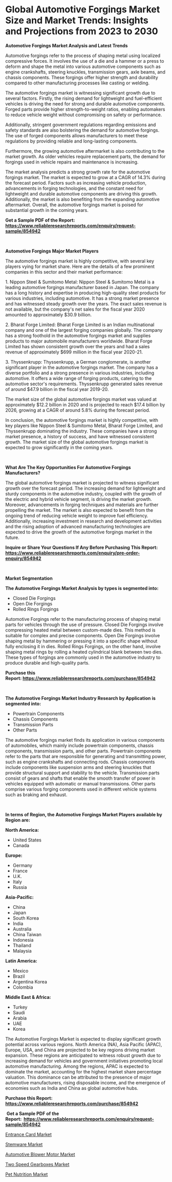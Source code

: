<p><h1>Global Automotive Forgings Market Size and Market Trends: Insights and Projections from 2023 to 2030</h1></p><p><strong>Automotive Forgings Market Analysis and Latest Trends</strong></p>
<p><p>Automotive forgings refer to the process of shaping metal using localized compressive forces. It involves the use of a die and a hammer or a press to deform and shape the metal into various automotive components such as engine crankshafts, steering knuckles, transmission gears, axle beams, and chassis components. These forgings offer higher strength and durability compared to other manufacturing processes like casting or welding.</p><p>The automotive forgings market is witnessing significant growth due to several factors. Firstly, the rising demand for lightweight and fuel-efficient vehicles is driving the need for strong and durable automotive components. Forged parts provide higher strength-to-weight ratios, enabling automakers to reduce vehicle weight without compromising on safety or performance.</p><p>Additionally, stringent government regulations regarding emissions and safety standards are also bolstering the demand for automotive forgings. The use of forged components allows manufacturers to meet these regulations by providing reliable and long-lasting components.</p><p>Furthermore, the growing automotive aftermarket is also contributing to the market growth. As older vehicles require replacement parts, the demand for forgings used in vehicle repairs and maintenance is increasing.</p><p>The market analysis predicts a strong growth rate for the automotive forgings market. The market is expected to grow at a CAGR of 14.3% during the forecast period. Factors such as increasing vehicle production, advancements in forging technologies, and the constant need for lightweight and durable automotive components are driving this growth. Additionally, the market is also benefiting from the expanding automotive aftermarket. Overall, the automotive forgings market is poised for substantial growth in the coming years.</p></p>
<p><strong>Get a Sample PDF of the Report:&nbsp; <a href="https://www.reliableresearchreports.com/enquiry/request-sample/854942">https://www.reliableresearchreports.com/enquiry/request-sample/854942</a></strong></p>
<p>&nbsp;</p>
<p><strong>Automotive Forgings Major Market Players</strong></p>
<p><p>The automotive forgings market is highly competitive, with several key players vying for market share. Here are the details of a few prominent companies in this sector and their market performance:</p><p>1. Nippon Steel & Sumitomo Metal: Nippon Steel & Sumitomo Metal is a leading automotive forgings manufacturer based in Japan. The company has a long history and expertise in producing high-quality steel products for various industries, including automotive. It has a strong market presence and has witnessed steady growth over the years. The exact sales revenue is not available, but the company's net sales for the fiscal year 2020 amounted to approximately $30.9 billion.</p><p>2. Bharat Forge Limited: Bharat Forge Limited is an Indian multinational company and one of the largest forging companies globally. The company has a strong foothold in the automotive forgings market and supplies products to major automobile manufacturers worldwide. Bharat Forge Limited has shown consistent growth over the years and had a sales revenue of approximately $699 million in the fiscal year 2020-21.</p><p>3. Thyssenkrupp: Thyssenkrupp, a German conglomerate, is another significant player in the automotive forgings market. The company has a diverse portfolio and a strong presence in various industries, including automotive. It offers a wide range of forging products, catering to the automotive sector's requirements. Thyssenkrupp generated sales revenue of around $47.9 billion in the fiscal year 2019-20.</p><p>The market size of the global automotive forgings market was valued at approximately $12.2 billion in 2020 and is projected to reach $17.4 billion by 2026, growing at a CAGR of around 5.8% during the forecast period.</p><p>In conclusion, the automotive forgings market is highly competitive, with key players like Nippon Steel & Sumitomo Metal, Bharat Forge Limited, and Thyssenkrupp dominating the industry. These companies have a strong market presence, a history of success, and have witnessed consistent growth. The market size of the global automotive forgings market is expected to grow significantly in the coming years.</p></p>
<p>&nbsp;</p>
<p><strong>What Are The Key Opportunities For Automotive Forgings Manufacturers?</strong></p>
<p><p>The global automotive forgings market is projected to witness significant growth over the forecast period. The increasing demand for lightweight and sturdy components in the automotive industry, coupled with the growth of the electric and hybrid vehicle segment, is driving the market growth. Moreover, advancements in forging techniques and materials are further propelling the market. The market is also expected to benefit from the ongoing trend of reducing vehicle weight to improve fuel efficiency. Additionally, increasing investment in research and development activities and the rising adoption of advanced manufacturing technologies are expected to drive the growth of the automotive forgings market in the future.</p></p>
<p><strong>Inquire or Share Your Questions If Any Before Purchasing This Report: <a href="https://www.reliableresearchreports.com/enquiry/pre-order-enquiry/854942">https://www.reliableresearchreports.com/enquiry/pre-order-enquiry/854942</a></strong></p>
<p>&nbsp;</p>
<p><strong>Market Segmentation</strong></p>
<p><strong>The Automotive Forgings Market Analysis by types is segmented into:</strong></p>
<p><ul><li>Closed Die Forgings</li><li>Open Die Forgings</li><li>Rolled Rings Forgings</li></ul></p>
<p><p>Automotive Forgings refer to the manufacturing process of shaping metal parts for vehicles through the use of pressure. Closed Die Forgings involve compressing heated metal between custom-made dies. This method is suitable for complex and precise components. Open Die Forgings involve shaping metal by hammering or pressing it into a specific shape without fully enclosing it in dies. Rolled Rings Forgings, on the other hand, involve shaping metal rings by rolling a heated cylindrical blank between two dies. These types of forgings are commonly used in the automotive industry to produce durable and high-quality parts.</p></p>
<p><strong>Purchase this Report:&nbsp;<a href="https://www.reliableresearchreports.com/purchase/854942">https://www.reliableresearchreports.com/purchase/854942</a></strong></p>
<p>&nbsp;</p>
<p><strong>The Automotive Forgings Market Industry Research by Application is segmented into:</strong></p>
<p><ul><li>Powertrain Components</li><li>Chassis Components</li><li>Transmission Parts</li><li>Other Parts</li></ul></p>
<p><p>The automotive forgings market finds its application in various components of automobiles, which mainly include powertrain components, chassis components, transmission parts, and other parts. Powertrain components refer to the parts that are responsible for generating and transmitting power, such as engine crankshafts and connecting rods. Chassis components include components like suspension arms and steering knuckles that provide structural support and stability to the vehicle. Transmission parts consist of gears and shafts that enable the smooth transfer of power in vehicles equipped with automatic or manual transmissions. Other parts comprise various forging components used in different vehicle systems such as braking and exhaust.</p></p>
<p>&nbsp;</p>
<p><strong>In terms of Region, the Automotive Forgings Market Players available by Region are:</strong></p>
<p>
    <p> <strong> North America: </strong>
        <ul>
            <li>United States</li>
            <li>Canada</li>
        </ul>
        </p> 
    <p> <strong> Europe: </strong>
        <ul>
            <li>Germany</li>
            <li>France</li>
            <li>U.K.</li>
            <li>Italy</li>
            <li>Russia</li>
        </ul>
        </p> 
    <p> <strong> Asia-Pacific: </strong>
        <ul>
            <li>China</li>
            <li>Japan</li>
            <li>South Korea</li>
            <li>India</li>
            <li>Australia</li>
            <li>China Taiwan</li>
            <li>Indonesia</li>
            <li>Thailand</li>
            <li>Malaysia</li>
        </ul>
        </p> 
    <p> <strong> Latin America: </strong>
        <ul>
            <li>Mexico</li>
            <li>Brazil</li>
            <li>Argentina Korea</li>
            <li>Colombia</li>
        </ul>
        </p> 
    <p> <strong> Middle East & Africa: </strong>
        <ul>
            <li>Turkey</li>
            <li>Saudi</li>
            <li>Arabia</li>
            <li>UAE</li>
            <li>Korea</li>
        </ul>
    </p>
    </p>
<p><p>The Automotive Forgings Market is expected to display significant growth potential across various regions. North America (NA), Asia Pacific (APAC), Europe, USA, and China are projected to be key regions driving market expansion. These regions are anticipated to witness robust growth due to increasing demand for vehicles and government initiatives promoting local automotive manufacturing. Among the regions, APAC is expected to dominate the market, accounting for the highest market share percentage valuation. This dominance can be attributed to the presence of major automotive manufacturers, rising disposable income, and the emergence of economies such as India and China as global automotive hubs.</p></p>
<p><strong>Purchase this Report: <a href="https://www.reliableresearchreports.com/purchase/854942">https://www.reliableresearchreports.com/purchase/854942</a></strong></p>
<p>&nbsp;<strong>Get a Sample PDF of the Report:&nbsp;&nbsp;<a href="https://www.reliableresearchreports.com/enquiry/request-sample/854942">https://www.reliableresearchreports.com/enquiry/request-sample/854942</a></strong></p>
<p><strong></strong></p>
<p><p><a href="https://medium.com/@hotspotflipk/analyzing-entrance-card-market-global-industry-perspective-and-forecast-2023-to-2030-47aa7293fc48">Entrance Card Market</a></p><p><a href="https://medium.com/@v8581137/stemware-nbsp-market-focuses-on-market-share-size-and-projected-forecast-till-2030-91a903565c04">Stemware Market</a></p><p><a href="https://github.com/provorikovar/Market-Research-Report-List-1/blob/main/automotive-blower-motor-market.md">Automotive Blower Motor Market</a></p><p><a href="https://github.com/kipkeeva/Market-Research-Report-List-1/blob/main/two-speed-gearboxes-market.md">Two Speed Gearboxes Market</a></p><p><a href="https://medium.com/@bhumi.technologiesmumbai/pet-nutrition-market-size-and-market-trends-complete-industry-overview-2023-to-2030-40f3760aaa77">Pet Nutrition Market</a></p></p>